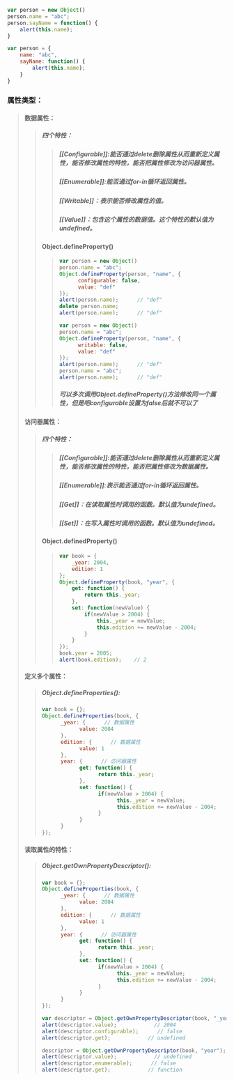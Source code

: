 ```js
var person = new Object()
person.name = "abc";
person.sayName = function() {
    alert(this.name);
}
```

```js
var person = {
    name: "abc",
    sayName: function() {
        alert(this.name);       
    }
}
```

### 属性类型：

> #### 数据属性：
>
> > ##### 四个特性：
> >
> > > ##### \[\[Configurable\]\]:能否通过delete删除属性从而重新定义属性，能否修改属性的特性，能否把属性修改为访问器属性。
> > >
> > > ##### \[\[Enumerable\]\]:能否通过for-in循环返回属性。
> > >
> > > ##### \[\[Writable\]\]：表示能否修改属性的值。
> > >
> > > ##### \[\[Value\]\]：包含这个属性的数据值。这个特性的默认值为undefined。
> >
> > #### Object.defineProperty\(\)
> >
> > > ```js
> > > var person = new Object()
> > > person.name = "abc";
> > > Object.defineProperty(person, "name", {
> > >       configurable: false,
> > >       value: "def"
> > > });
> > > alert(person.name);      // "def"
> > > delete person.name;
> > > alert(person.name);      // "def"
> > > ```
> > >
> > > ```js
> > > var person = new Object()
> > > person.name = "abc";
> > > Object.defineProperty(person, "name", {
> > >       writable: false,
> > >       value: "def"
> > > });
> > > alert(person.name);      // "def"
> > > person.name = "abc";
> > > alert(person.name);      // "def"
> > > ```
> > >
> > > ##### 可以多次调用Object.defineProperty\(\)方法修改同一个属性，但是吧configurable设置为false后就不可以了
>
> #### 访问器属性：
>
> > ##### 四个特性：
> >
> > > ##### \[\[Configurable\]\]:能否通过delete删除属性从而重新定义属性，能否修改属性的特性，能否把属性修改为数据属性。
> > >
> > > ##### \[\[Enumerable\]\]:表示能否通过for-in循环返回属性。
> > >
> > > ##### \[\[Get\]\]：在读取属性时调用的函数。默认值为undefined。
> > >
> > > ##### \[\[Set\]\]：在写入属性时调用的函数。默认值为undefined。
> >
> > #### Object.definedProperty\(\)
> >
> > > ```js
> > > var book = {
> > >     _year: 2004,
> > >     edition: 1
> > > };
> > > Object.defineProperty(book, "year", {
> > >     get: function() {
> > >         return this._year;
> > >     },
> > >     set: function(newValue) {
> > >         if(newValue > 2004) {
> > >             this._year = newValue;
> > >             this.edition += newValue - 2004;
> > >         }
> > >     }
> > > });
> > > book.year = 2005;
> > > alert(book.edition);    // 2
> > > ```
>
> #### 定义多个属性：
>
> > ##### Object.defineProperties\(\):
> >
> > ```js
> > var book = {};
> > Object.defineProperties(book, {
> >       _year: {      // 数据属性
> >             value: 2004
> >       },
> >       edition: {      // 数据属性
> >             value: 1
> >       },
> >       year: {      // 访问器属性
> >             get: function() {
> >                   return this._year;
> >             },
> >             set: function() {
> >                   if(newValue > 2004) {
> >                         this._year = newValue;
> >                         this.edition += newValue - 2004;
> >                   }
> >             }
> >       }
> > });
> > ```
>
> #### 读取属性的特性：
>
> > ##### Object.getOwnPropertyDescriptor\(\):
> >
> > ```js
> > var book = {};
> > Object.defineProperties(book, {
> >       _year: {      // 数据属性
> >             value: 2004
> >       },
> >       edition: {      // 数据属性
> >             value: 1
> >       },
> >       year: {      // 访问器属性
> >             get: function() {
> >                   return this._year;
> >             },
> >             set: function() {
> >                   if(newValue > 2004) {
> >                         this._year = newValue;
> >                         this.edition += newValue - 2004;
> >                   }
> >             }
> >       }
> > });
> >
> > var descriptor = Object.getOwnPropertyDescriptor(book, "_year");
> > alert(descriptor.value);            // 2004
> > alert(descriptor.configurable);      // false
> > alert(descriptor.get);            // undefined
> >
> > descriptor = Object.getOwnPropertyDescriptor(book, "year");
> > alert(descriptor.value);            // undefined
> > alert(descriptor.enumerable);      // false
> > alert(descriptor.get);            // function
> > ```



